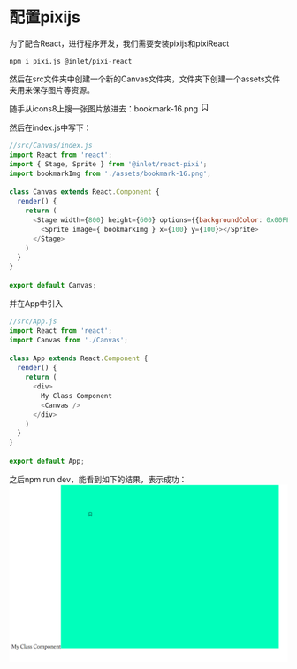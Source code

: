 # 配置pixijs


为了配合React，进行程序开发，我们需要安装pixijs和pixiReact
```
npm i pixi.js @inlet/pixi-react
```
然后在src文件夹中创建一个新的Canvas文件夹，文件夹下创建一个assets文件夹用来保存图片等资源。

随手从icons8上搜一张图片放进去：bookmark-16.png
![](./img/bookmark-16.png)

然后在index.js中写下：
```js
//src/Canvas/index.js
import React from 'react';
import { Stage, Sprite } from '@inlet/react-pixi';
import bookmarkImg from './assets/bookmark-16.png';

class Canvas extends React.Component {
  render() {
    return (
      <Stage width={800} height={600} options={{backgroundColor: 0x00FFbb}}>
        <Sprite image={ bookmarkImg } x={100} y={100}></Sprite>
      </Stage>
    )
  }
}

export default Canvas;

```
并在App中引入

```js
//src/App.js
import React from 'react';
import Canvas from './Canvas';

class App extends React.Component {
  render() {
    return (
      <div>
        My Class Component
        <Canvas />
      </div>
    )
  }
}

export default App;

```

之后npm run dev，能看到如下的结果，表示成功：
![](./img/pixiTestRes.png)